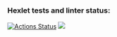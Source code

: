 ### Hexlet tests and linter status:
[![Actions Status](https://github.com/SergeyKachelya/frontend-project-lvl1/workflows/hexlet-check/badge.svg)](https://github.com/SergeyKachelya/frontend-project-lvl1/actions)
<a href="https://codeclimate.com/github/codeclimate/codeclimate/maintainability"><img src="https://api.codeclimate.com/v1/badges/a99a88d28ad37a79dbf6/maintainability" /></a>
